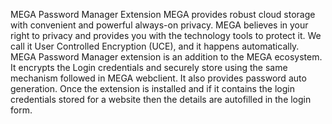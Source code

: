 MEGA Password Manager Extension
MEGA provides robust cloud storage with convenient and powerful always-on privacy. MEGA believes in your right to privacy and provides you with the technology tools to protect it. We call it User Controlled Encryption (UCE), and it happens automatically.
MEGA Password Manager extension is an addition to the MEGA ecosystem. It encrypts the Login credentials and securely store using the same mechanism followed in MEGA webclient. It also provides password auto generation. Once the extension is installed and if it contains the login credentials stored for a website then the details are autofilled in the login form.